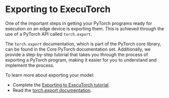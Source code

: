 # Exporting to ExecuTorch

One of the important steps in getting your PyTorch programs ready for execution
on an edge device is exporting them. This is achieved through the use of a
PyTorch API called `torch.export`.

The `torch.export` documentation, which is part of the PyTorch core library, can
be found in the Core PyTorch documentation set. Additionally, we provide a
step-by-step tutorial that takes you through the process of exporting a PyTorch
program, making it easier for you to understand and implement the process.

To learn more about exporting your model:

* Complete the [Exporting to ExecuTorch tutorial](/tutorials/export-to-executorch-tutorial).
* Read the [torch.export documentation](https://pytorch.org/docs/2.1/export.html).
